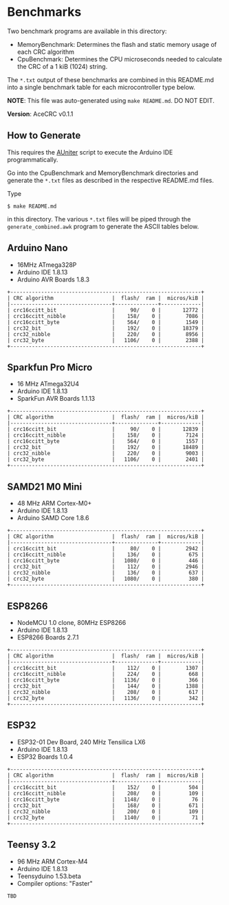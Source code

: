 # Benchmarks

Two benchmark programs are available in this directory:

* MemoryBenchmark: Determines the flash and static memory usage of each CRC
  algorithm
* CpuBenchmark: Determines the CPU microseconds needed to calculate the CRC of a
  1 kiB (1024) string.

The `*.txt` output of these benchmarks are combined in this README.md into a
single benchmark table for each microcontroller type below.

**NOTE**: This file was auto-generated using `make README.md`. DO NOT EDIT.

**Version**: AceCRC v0.1.1

## How to Generate

This requires the [AUniter](https://github.com/bxparks/AUniter) script
to execute the Arduino IDE programmatically.

Go into the CpuBenchmark and MemoryBenchmark directories and generate
the `*.txt` files as described in the respective README.md files.

Type

```
$ make README.md
```

in this directory. The various `*.txt` files will be piped through the
`generate_combined.awk` program to generate the ASCII tables below.

## Arduino Nano

* 16MHz ATmega328P
* Arduino IDE 1.8.13
* Arduino AVR Boards 1.8.3

```
+--------------------------------------------------------------+
| CRC algorithm                   |  flash/  ram |  micros/kiB |
|---------------------------------+--------------+-------------|
| crc16ccitt_bit                  |     90/    0 |       12772 |
| crc16ccitt_nibble               |    158/    0 |        7086 |
| crc16ccitt_byte                 |    564/    0 |        1549 |
| crc32_bit                       |    192/    0 |       18379 |
| crc32_nibble                    |    220/    0 |        8956 |
| crc32_byte                      |   1106/    0 |        2388 |
+--------------------------------------------------------------+

```

## Sparkfun Pro Micro

* 16 MHz ATmega32U4
* Arduino IDE 1.8.13
* SparkFun AVR Boards 1.1.13

```
+--------------------------------------------------------------+
| CRC algorithm                   |  flash/  ram |  micros/kiB |
|---------------------------------+--------------+-------------|
| crc16ccitt_bit                  |     90/    0 |       12839 |
| crc16ccitt_nibble               |    158/    0 |        7124 |
| crc16ccitt_byte                 |    564/    0 |        1557 |
| crc32_bit                       |    192/    0 |       18489 |
| crc32_nibble                    |    220/    0 |        9003 |
| crc32_byte                      |   1106/    0 |        2401 |
+--------------------------------------------------------------+

```

## SAMD21 M0 Mini

* 48 MHz ARM Cortex-M0+
* Arduino IDE 1.8.13
* Arduino SAMD Core 1.8.6

```
+--------------------------------------------------------------+
| CRC algorithm                   |  flash/  ram |  micros/kiB |
|---------------------------------+--------------+-------------|
| crc16ccitt_bit                  |     80/    0 |        2942 |
| crc16ccitt_nibble               |    136/    0 |         675 |
| crc16ccitt_byte                 |   1080/    0 |         446 |
| crc32_bit                       |    112/    0 |        2946 |
| crc32_nibble                    |    136/    0 |         637 |
| crc32_byte                      |   1080/    0 |         380 |
+--------------------------------------------------------------+

```

## ESP8266

* NodeMCU 1.0 clone, 80MHz ESP8266
* Arduino IDE 1.8.13
* ESP8266 Boards 2.7.1

```
+--------------------------------------------------------------+
| CRC algorithm                   |  flash/  ram |  micros/kiB |
|---------------------------------+--------------+-------------|
| crc16ccitt_bit                  |    112/    0 |        1307 |
| crc16ccitt_nibble               |    224/    0 |         668 |
| crc16ccitt_byte                 |   1136/    0 |         366 |
| crc32_bit                       |    144/    0 |        1388 |
| crc32_nibble                    |    208/    0 |         617 |
| crc32_byte                      |   1136/    0 |         342 |
+--------------------------------------------------------------+

```

## ESP32

* ESP32-01 Dev Board, 240 MHz Tensilica LX6
* Arduino IDE 1.8.13
* ESP32 Boards 1.0.4

```
+--------------------------------------------------------------+
| CRC algorithm                   |  flash/  ram |  micros/kiB |
|---------------------------------+--------------+-------------|
| crc16ccitt_bit                  |    152/    0 |         504 |
| crc16ccitt_nibble               |    208/    0 |         109 |
| crc16ccitt_byte                 |   1148/    0 |          76 |
| crc32_bit                       |    168/    0 |         671 |
| crc32_nibble                    |    200/    0 |         109 |
| crc32_byte                      |   1140/    0 |          71 |
+--------------------------------------------------------------+

```

## Teensy 3.2

* 96 MHz ARM Cortex-M4
* Arduino IDE 1.8.13
* Teensyduino 1.53.beta
* Compiler options: "Faster"

```
TBD
```


